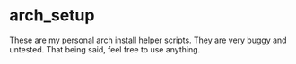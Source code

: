 arch_setup
==========

These are my personal arch install helper scripts.
They are very buggy and untested. That being said, feel free to use anything.

